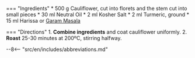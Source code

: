 === "Ingredients"
    * 500 g Cauliflower, cut into florets and the stem cut into small pieces
    * 30 ml Neutral Oil
    * 2 ml Kosher Salt
    * 2 ml Turmeric, ground
    * 15 ml Harissa or [Garam Masala](../seasonings/garam-masala.md)

=== "Directions"
    1. **Combine ingredients** and coat cauliflower uniformly.
    2. **Roast** 25-30 minutes at 200ºC, stirring halfway.

[^makan]:
    Makan, Chetna.
    ["Roast Cauliflower Chickpea Curry."](https://chetnamakan.co.uk/roast-cauliflower-chickpea-curry/)
    chetnamakan.co.uk.

--8<-- "src/en/includes/abbreviations.md"
